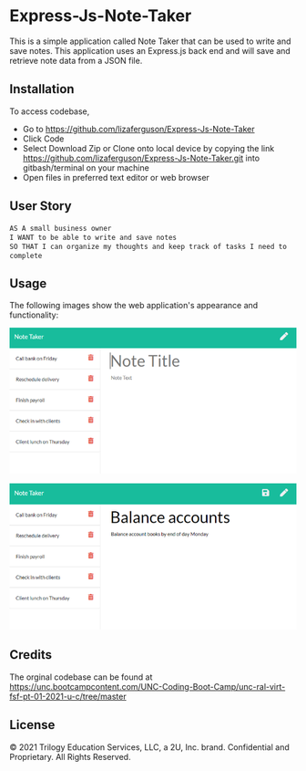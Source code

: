 # Express-Js-Note-Taker

This is a simple application called Note Taker that can be used to write and save notes. This application uses an Express.js back end and will save and retrieve note data from a JSON file.

## Installation
To access codebase,

* Go to https://github.com/lizaferguson/Express-Js-Note-Taker
* Click Code
* Select Download Zip or Clone onto local device by copying the link https://github.com/lizaferguson/Express-Js-Note-Taker.git into gitbash/terminal on your machine
* Open files in preferred text editor or web browser

## User Story

```
AS A small business owner
I WANT to be able to write and save notes
SO THAT I can organize my thoughts and keep track of tasks I need to complete
```

## Usage
The following images show the web application's appearance and functionality: 

![Existing notes are listed in the left-hand column with empty fields on the right-hand side for the new note’s title and text.](readme-images/11-express-homework-demo-01.png)

![Note titled “Balance accounts” reads, “Balance account books by end of day Monday,” with other notes listed on the left.](readme-images/11-express-homework-demo-02.png)

## Credits
The orginal codebase can be found at https://unc.bootcampcontent.com/UNC-Coding-Boot-Camp/unc-ral-virt-fsf-pt-01-2021-u-c/tree/master

## License
© 2021 Trilogy Education Services, LLC, a 2U, Inc. brand. Confidential and Proprietary. All Rights Reserved.
